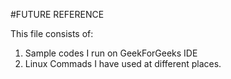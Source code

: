 #FUTURE REFERENCE

This file consists of:
1) Sample codes I run on GeekForGeeks IDE
2) Linux Commads I have used at different places.
